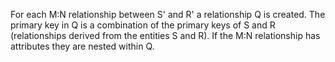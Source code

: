 For each M:N relationship between S' and R' a relationship Q is created.
The primary key in Q is a combination of the primary keys of S and R (relationships derived from the entities S and R).
If the M:N relationship has attributes they are nested within Q.


